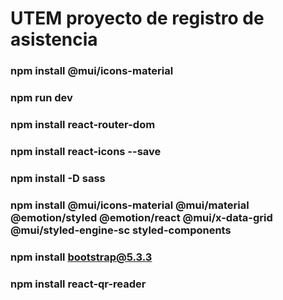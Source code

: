 # UTEM proyecto de registro de asistencia



### npm install @mui/icons-material
### npm run dev
### npm install react-router-dom
### npm install react-icons --save
### npm install -D sass
### npm install @mui/icons-material @mui/material @emotion/styled @emotion/react @mui/x-data-grid @mui/styled-engine-sc styled-components
### npm install bootstrap@5.3.3

### npm install react-qr-reader
